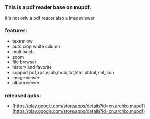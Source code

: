 ### This is a pdf reader base on mupdf.
it's not only a pdf reader,also a imageviewer

### features:

* textreflow
* auto crop white column
* multitouch
* zoom
* file browser
* history and favorite
* support pdf,xps,epub,mobi,txt,html,xhtml,xml,json
* image viewer
* album viewer

### released apks:

- [https://play.google.com/store/apps/details?id=cn.archko.mupdf](https://play.google.com/store/apps/details?id=cn.archko.mupdf)
